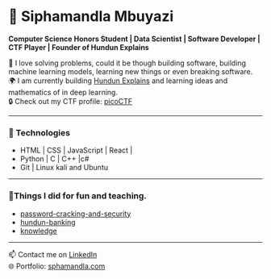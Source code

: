 # 💭 Siphamandla Mbuyazi

**Computer Science Honors Student | Data Scientist | Software Developer | CTF Player | Founder of Hundun Explains**

🚀 I love solving problems, could it be though building software, building machine learning models, learning new things or even breaking software.  
🌍 I am currently building [Hundun Explains](https://hundun.vercel.app) and learning ideas and mathematics of in deep learning.  
🔒 Check out my CTF profile: [picoCTF](https://play.picoctf.org/users/Sphamandla-Mbuyazi)

---

### 🧰 Technologies
-  HTML | CSS | JavaScript | React | 
-  Python | C | C++ |c#
-  Git | Linux kali and Ubuntu

---

### 📌Things I did for fun and teaching.
- [ password-cracking-and-security](https://github.com/hundun-elon/password-cracking-and-security)
- [ hundun-banking](https://github.com/hundun-elon/hundun-banking)
- [ knowledge](https://github.com/hundun-elon/knowledge)

---

📫 Contact me on [LinkedIn](https://www.linkedin.com/in/sphamandla-mbuyazi-b8704126b)  
🌐 Portfolio: [sphamandla.com](https://sphamandlafa.github.io)

